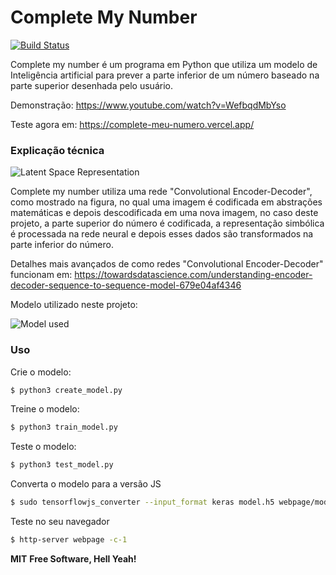 # Complete My Number

[![Build Status](https://travis-ci.org/joemccann/dillinger.svg?branch=master)](https://travis-ci.org/joemccann/dillinger)

Complete my number é um programa em Python que utiliza um modelo de Inteligência artificial para prever a parte inferior de um número baseado na parte superior desenhada pelo usuário.

Demonstração: https://www.youtube.com/watch?v=WefbqdMbYso

Teste agora em: https://complete-meu-numero.vercel.app/

### Explicação técnica

![Latent Space Representation](https://miro.medium.com/max/3200/0*kHJ_LsPi-jz_CreZ.png)


Complete my number utiliza uma rede "Convolutional Encoder-Decoder", como mostrado na figura, no qual uma imagem é codificada em abstrações matemáticas e depois descodificada em uma nova imagem, no caso deste projeto, a parte superior do número é codificada, a representação simbólica é processada na rede neural e depois esses dados são transformados na parte inferior do número.

Detalhes mais avançados de como redes "Convolutional Encoder-Decoder" funcionam em: https://towardsdatascience.com/understanding-encoder-decoder-sequence-to-sequence-model-679e04af4346

Modelo utilizado neste projeto:

![Model used](https://i.ibb.co/X4rFR0Q/download-10.png)

### Uso

Crie o modelo:
```sh
$ python3 create_model.py
```

Treine o modelo:
```sh
$ python3 train_model.py
```

Teste o modelo:
```sh
$ python3 test_model.py
```

Converta o modelo para a versão JS 
```sh
$ sudo tensorflowjs_converter --input_format keras model.h5 webpage/model
```

Teste no seu navegador
```sh
$ http-server webpage -c-1 
```

**MIT**
**Free Software, Hell Yeah!**